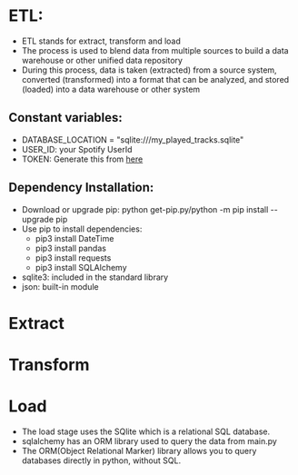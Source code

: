 # ETL:
- ETL stands for extract, transform and load
- The process is used to blend data from multiple sources to build a data warehouse or other unified data repository
- During this process, data is taken (extracted) from a source system, converted (transformed) into a format that can be analyzed, and stored (loaded) into a data warehouse or other system

## Constant variables:
- DATABASE_LOCATION = "sqlite:///my_played_tracks.sqlite"
- USER_ID: your Spotify UserId
- TOKEN: Generate this from <a href="https://developer.spotify.com/console/get-recently-played/?limit=50&after=&before=">here</a> 
## Dependency Installation:
- Download or upgrade pip: python get-pip.py/python -m pip install --upgrade pip
- Use pip to install dependencies: 
  - pip3 install DateTime
  - pip3 install pandas
  - pip3 install requests
  - pip3 install SQLAlchemy
- sqlite3: included in the standard library
- json: built-in module

# Extract

# Transform

# Load
- The load stage uses the SQlite which is a relational SQL database. 
- sqlalchemy has an ORM library used to query the data from main.py
- The ORM(Object Relational Marker) library allows you to query databases directly in python, without SQL.
